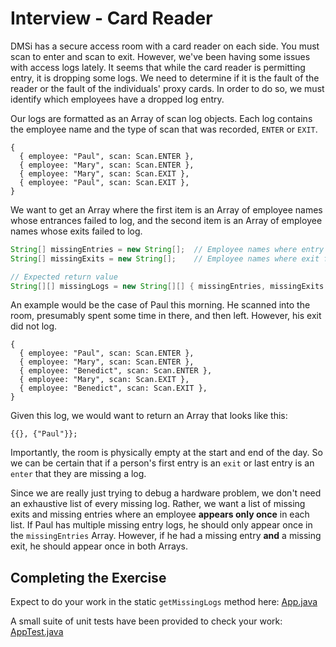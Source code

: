 # Interview - Card Reader

DMSi has a secure access room with a card reader on each side. You must scan to enter and scan to exit. However, we've been having some issues with access logs lately. It seems that while the card reader is permitting entry, it is dropping some logs. We need to determine if it is the fault of the reader or the fault of the individuals' proxy cards. In order to do so, we must identify which employees have a dropped log entry.

Our logs are formatted as an Array of scan log objects. Each log contains the employee name and the type of scan that was recorded, `ENTER` or `EXIT`.

```
{
  { employee: "Paul", scan: Scan.ENTER },
  { employee: "Mary", scan: Scan.ENTER },
  { employee: "Mary", scan: Scan.EXIT },
  { employee: "Paul", scan: Scan.EXIT },
}
```

We want to get an Array where the first item is an Array of employee names whose entrances failed to log, and the second item is an Array of employee names whose exits failed to log.

```java
String[] missingEntries = new String[];  // Employee names where entry failed to log
String[] missingExits = new String[];    // Employee names where exit failed to log

// Expected return value
String[][] missingLogs = new String[][] { missingEntries, missingExits };
```

An example would be the case of Paul this morning. He scanned into the room, presumably spent some time in there, and then left. However, his exit did not log.

```
{
  { employee: "Paul", scan: Scan.ENTER },
  { employee: "Mary", scan: Scan.ENTER },
  { employee: "Benedict", scan: Scan.ENTER },
  { employee: "Mary", scan: Scan.EXIT },
  { employee: "Benedict", scan: Scan.EXIT },
}
```

Given this log, we would want to return an Array that looks like this:

```
{{}, {"Paul"}};
```

Importantly, the room is physically empty at the start and end of the day. So we can be certain that if a person's first entry is an `exit` or last entry is an `enter` that they are missing a log.

Since we are really just trying to debug a hardware problem, we don't need an exhaustive list of every missing log. Rather, we want a list of missing exits and missing entries where an employee **appears only once** in each list. If Paul has multiple missing entry logs, he should only appear once in the `missingEntries` Array. However, if he had a missing entry **and** a missing exit, he should appear once in both Arrays.

## Completing the Exercise

Expect to do your work in the static `getMissingLogs` method here: [App.java](#src/main/java/com/dmsi/cardreader/App.java)  

A small suite of unit tests have been provided to check your work: [AppTest.java](#src/test/java/com/dmsi/cardreader/AppTest.java)
